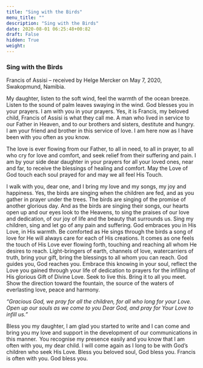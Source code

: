 ```yaml
---
title: "Sing with the Birds"
menu_title: ""
description: "Sing with the Birds"
date: 2020-08-01 06:25:48+00:82
draft: False
hidden: True
weight:
---
```

### Sing with the Birds

Francis of Assisi – received by Helge Mercker on May 7, 2020, Swakopmund, Namibia.

My daughter, listen to the soft wind, feel the warmth of the ocean breeze. Listen to the sound of palm leaves swaying in the wind. God blesses you in your prayers. I am with you in your prayers. Yes, it is Francis, my beloved child, Francis of Assisi is what they call me. A man who lived in service to our Father in Heaven, and to our brothers and sisters, destitute and hungry. I am your friend and brother in this service of love. I am here now as I have been with you often as you know. 

The love is ever flowing from our Father, to all in need, to all in prayer, to all who cry for love and comfort, and seek relief from their suffering and pain. I am by your side dear daughter in your prayers for all your loved ones, near and far, to receive the blessings of healing and comfort. May the Love of God touch each soul prayed for and may we all feel His Touch. 

I walk with you, dear one, and I bring my love and my songs, my joy and happiness. Yes, the birds are singing when the children are fed, and as you gather in prayer under the trees. The birds are singing of the promise of another glorious day. And as the birds are singing their songs, our hearts open up and our eyes look to the Heavens, to sing the praises of our love and dedication, of our joy of life and the beauty that surrounds us. Sing my children, sing and let go of any pain and suffering. God embraces you in His Love, in His warmth. Be comforted as He sings through the birds a song of love for He will always care for each of His creations. It comes as one feels the touch of His Love ever flowing forth, touching and reaching all whom He desires to reach. Light-bringers of earth, channels of love, watercarriers of truth, bring your gift, bring the blessings to all whom you can reach. God guides you, God reaches you. Embrace this knowing in your soul, reflect the Love you gained through your life of dedication to prayers for the infilling of His glorious Gift of Divine Love. Seek to live this. Bring it to all you meet. Show the direction toward the fountain, the source of the waters of everlasting love, peace and harmony.

*“Gracious God, we pray for all the children, for all who long for your Love. Open up our souls as we come to you Dear God, and pray for Your Love to infill us.”*

Bless you my daughter, I am glad you started to write and I can come and bring you my love and support in the development of our communications in this manner.  You recognise my presence easily and you know that I am often with you, my dear child. I will come again as I long to be with God’s children who seek His Love. Bless you beloved soul, God bless you. Francis is often with you. God bless you.
